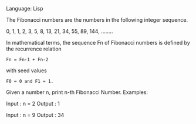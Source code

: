 Language: Lisp

The Fibonacci numbers are the numbers in the following integer sequence.

0, 1, 1, 2, 3, 5, 8, 13, 21, 34, 55, 89, 144, ……..

In mathematical terms, the sequence Fn of Fibonacci numbers is defined by the recurrence relation

    Fn = Fn-1 + Fn-2
    
with seed values

    F0 = 0 and F1 = 1.

Given a number n, print n-th Fibonacci Number.
Examples:

Input  : n = 2
Output : 1

Input  : n = 9
Output : 34
